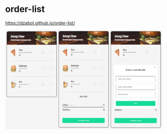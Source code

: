 # order-list

https://dzabol.github.io/order-list/

<p><img align="cente" src="https://github.com/Dzabol/order-list/blob/main/order.png?raw=true"/></P>
 
